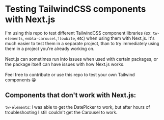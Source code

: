 # Testing TailwindCSS components with Next.js 

I'm using this repo to test different TailwindCSS component libraries (ex: `tw-elements`, `embla-carousel`,`flowbite`, etc) when using them with Next.js. It's much easier to test them in a separate project, than to try immediately using them in a project you're already working on. 
<br /> 
<br /> 
Next.js can sometimes run into issues when used with certain packages, or the package itself can have issues with how Next.js works.
<br />
<br />
Feel free to contribute or use this repo to test your own Tailwind components 😁

## Components that don't work with Next.js:

`tw-elements`: I was able to get the DatePicker to work, but after hours of troubleshooting I still couldn't get the Carousel to work.
